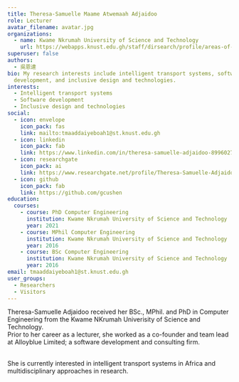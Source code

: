 ```yaml
---
title: Theresa-Samuelle Maame Atwemaah Adjaidoo
role: Lecturer
avatar_filename: avatar.jpg
organizations:
  - name: Kwame Nkrumah University of Science and Technology
    url: https://webapps.knust.edu.gh/staff/dirsearch/profile/areas-of-interest/7e6952af14b8.html#researchinterests
superuser: false
authors:
  - 吳恩達
bio: My research interests include intelligent transport systems, software
  development, and inclusive design and technologies.
interests:
  - Intelligent transport systems
  - Software development
  - Inclusive design and technologies
social:
  - icon: envelope
    icon_pack: fas
    link: mailto:tmaaddaiyeboah1@st.knust.edu.gh
  - icon: linkedin
    icon_pack: fab
    link: https://www.linkedin.com/in/theresa-samuelle-adjaidoo-89960275/
  - icon: researchgate
    icon_pack: ai
    link: https://www.researchgate.net/profile/Theresa-Samuelle-Adjaidoo
  - icon: github
    icon_pack: fab
    link: https://github.com/gcushen
education:
  courses:
    - course: PhD Computer Engineering
      institution: Kwame Nkrumah University of Science and Technology
      year: 2021
    - course: MPhil Computer Engineering
      institution: Kwame Nkrumah University of Science and Technology
      year: 2016
    - course: BSc Computer Engineering
      institution: Kwame Nkrumah University of Science and Technology
      year: 2016
email: tmaaddaiyeboah1@st.knust.edu.gh
user_groups:
  - Researchers
  - Visitors
---
```

<!--StartFragment-->

Theresa-Samuelle Adjaidoo received her BSc., MPhil. and PhD in Computer Engineering from the Kwame NKrumah Univerisity of Science and Technology.\
Prior to her career as a lecturer, she worked as a co-founder and team lead at Alloyblue Limited; a software development and consulting firm.

\
She is currently interested in intelligent transport systems in Africa and multidisciplinary approaches in research.

<!--EndFragment-->